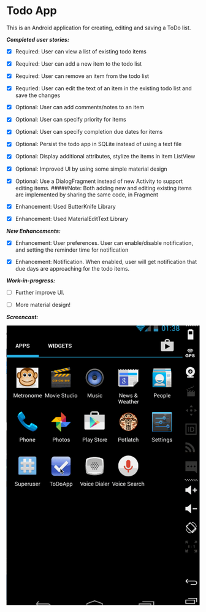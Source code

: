 Todo App
=============

This is an Android application for creating, editing and saving a ToDo list.

**_Completed user stories:_**

- [x] Required: User can view a list of existing todo items
- [x] Required: User can add a new item to the todo list
- [x] Required: User can remove an item from the todo list 
- [x] Requried: User can edit the text of an item in the existing todo list and save the changes
- [x] Optional: User can add comments/notes to an item
- [x] Optional: User can specify priority for items
- [x] Optional: User can specify completion due dates for items 
- [x] Optional: Persist the todo app in SQLite instead of using a text file
- [x] Optional: Display additional attributes, stylize the items in item ListView
- [x] Optional: Improved UI by using some simple material design
- [x] Optional: Use a DialogFragment instead of new Activity to support editing items.
#####Note:
	Both adding new and editing existing items are implemented by sharing the same code, in Fragment
	
- [x] Enhancement: Used ButterKnife Library
- [x] Enhancement: Used MaterialEditText Library

**_New Enhancements:_**

- [x] Enhancement: User preferences. User can enable/disable notification, and setting the reminder time for notification
- [x] Enhancement: Notification. When enabled, user will get notification that due days are approaching for the todo items.



**_Work-in-progress:_**

- [ ] Further improve UI. 
- [ ] More material design!


**_Screencast:_**

![screenshot](https://github.com/fengsterooni/todoapp/blob/master/todoapp.gif)

